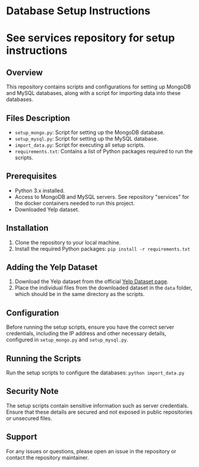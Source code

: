 # Database Setup Instructions
# See services repository for setup instructions

## Overview
This repository contains scripts and configurations for setting up MongoDB and MySQL databases, along with a script for importing data into these databases.

## Files Description
- `setup_mongo.py`: Script for setting up the MongoDB database.
- `setup_mysql.py`: Script for setting up the MySQL database.
- `import_data.py`: Script for executing all setup scripts.
- `requirements.txt`: Contains a list of Python packages required to run the scripts.

## Prerequisites
- Python 3.x installed.
- Access to MongoDB and MySQL servers. See repository "services" for the docker containers needed to run this project.
- Downloaded Yelp dataset.

## Installation
1. Clone the repository to your local machine.
2. Install the required Python packages:
```pip install -r requirements.txt```

## Adding the Yelp Dataset
1. Download the Yelp dataset from the official [Yelp Dataset page](https://www.yelp.com/dataset).
2. Place the individual files from the downloaded dataset in the `data` folder, which should be in the same directory as the scripts.


## Configuration
Before running the setup scripts, ensure you have the correct server credentials, including the IP address and other necessary details, configured in `setup_mongo.py` and `setup_mysql.py`.

## Running the Scripts
Run the setup scripts to configure the databases:
```python import_data.py```


## Security Note
The setup scripts contain sensitive information such as server credentials. Ensure that these details are secured and not exposed in public repositories or unsecured files.

## Support
For any issues or questions, please open an issue in the repository or contact the repository maintainer.

